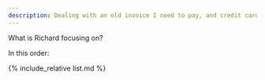 ```yaml
---
description: Dealing with an old invoice I need to pay, and credit cards
---
```


What is Richard focusing on?

In this order:

{% include_relative list.md %}
